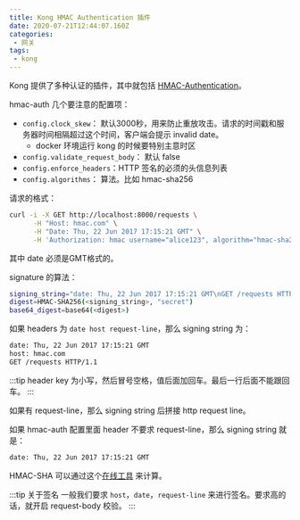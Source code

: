 ```yaml
---
title: Kong HMAC Authentication 插件
date: 2020-07-21T12:44:07.160Z
categories:
 - 网关
tags:
 - kong
---
```


Kong 提供了多种认证的插件，其中就包括 [HMAC-Authentication](https://docs.konghq.com/hub/kong-inc/hmac-auth/)。

hmac-auth 几个要注意的配置项：

- `config.clock_skew`： 默认3000秒，用来防止重放攻击。请求的时间戳和服务器时间相隔超过这个时间，客户端会提示 invalid date。
  - docker 环境运行 kong 的时候要特别主意时区
- `config.validate_request_body`： 默认 false 
- `config.enforce_headers`：HTTP 签名的必须的头信息列表
- `config.algorithms`： 算法。比如 hmac-sha256

请求的格式：

```sh
curl -i -X GET http://localhost:8000/requests \
      -H "Host: hmac.com" \
      -H "Date: Thu, 22 Jun 2017 17:15:21 GMT" \
      -H 'Authorization: hmac username="alice123", algorithm="hmac-sha256", headers="date request-line", signature="ujWCGHeec9Xd6UD2zlyxiNMCiXnDOWeVFMu5VeRUxtw="'
```

其中 date 必须是GMT格式的。

signature 的算法：
```sh
signing_string="date: Thu, 22 Jun 2017 17:15:21 GMT\nGET /requests HTTP/1.1"
digest=HMAC-SHA256(<signing_string>, "secret")
base64_digest=base64(<digest>)
```

如果 headers 为 `date host request-line`，那么 signing string 为：
```sh
date: Thu, 22 Jun 2017 17:15:21 GMT
host: hmac.com
GET /requests HTTP/1.1
```

:::tip
header key 为小写，然后冒号空格，值后面加回车。最后一行后面不能跟回车。
:::


如果有 request-line，那么 signing string 后拼接 http request line。

如果 hmac-auth 配置里面 header 不要求 request-line，那么 signing string 就是：

```sh
date: Thu, 22 Jun 2017 17:15:21 GMT
```

HMAC-SHA 可以通过这个[在线工具](https://www.devglan.com/online-tools/hmac-sha256-online) 来计算。

:::tip 关于签名
一般我们要求 `host`，`date`，`request-line` 来进行签名。要求高的话，就开启 request-body 校验。
:::

